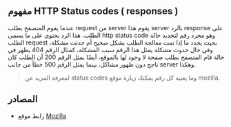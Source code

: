 ## مفهوم HTTP Status codes ( responses )

عندما يقوم المتصفح بطلب request من server يقوم هذا server بالرد response على الطلب، هذا الرد يحتوي على ما يسمى http status code وهو مجرد رقم لتحديد حالة الطلب request بحيث يحدد ما إذا تمت معالجة الطلب بشكل صحيح أم حدثت مشكلة، وفي حال حدوث مشكلة يمثل هذا الرقم سبب المشكلة، كمثال الرقم 404 يظهر في حالة قام المتصفح بطلب صفحة لا وجود لها بالموقع، أيضًا يمثل الرقم 200 أن الطلب كان ناجح دون ظهور مشاكل، بينما يمثل الرقم 500 خطأ من جانب server وهكذا.


> لمعرفة المزيد عن status codes وما يعنيه كل رقم يمكنك زيارة موقع mozilla.

## المصادر

- رابط موقع [Mozilla](https://developer.mozilla.org/en-US/docs/Web/HTTP/Status)
